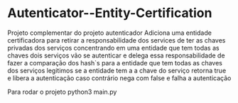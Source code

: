 # Autenticator--Entity-Certification
Projeto complementar do projeto autenticador
Adiciona uma entidade certificadora para retirar a responsabilidade dos services de ter as chaves privadas dos serviços concentrando em uma entidade que tem todas as chaves
dois serviços vão se autenticar e delega essa responsabilidade de fazer a comparação dos hash`s para a entidade que tem todas as chaves dos serviços legitimos se a entidade tem a a chave do serviço retorna true e libera a autenticação caso contrário nega com false e falha a autenticação

Para rodar o projeto
python3 main.py
